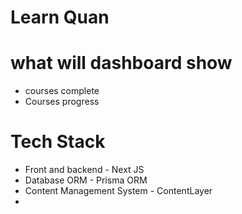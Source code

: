 # Learn Quan 

# what will dashboard show
* courses complete
* Courses progress


# Tech Stack
* Front and backend - Next JS
* Database ORM - Prisma ORM 
* Content Management System - ContentLayer
* 